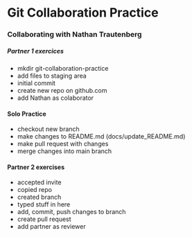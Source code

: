 # Git Collaboration Practice

### Collaborating with Nathan Trautenberg
##### Partner 1 exercices
- mkdir git-collaboration-practice
- add files to staging area
- initial commit
- create new repo on github.com
- add Nathan as colaborator
#### Solo Practice
- checkout new branch
- make changes to README.md (docs/update_README.md)
- make pull request with changes
- merge changes into main branch

#### Partner 2 exercises
- accepted invite
- copied repo
- created branch
- typed stuff in here
- add, commit, push changes to branch
- create pull request
- add partner as reviewer


